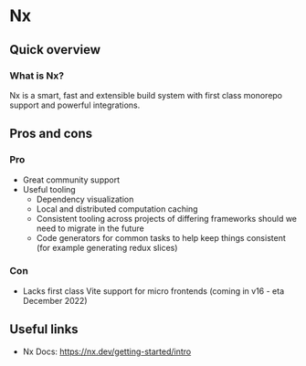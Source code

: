 # Nx

## Quick overview

### What is Nx?

Nx is a smart, fast and extensible build system with first class monorepo support and powerful integrations.

## Pros and cons

### Pro

- Great community support
- Useful tooling
  - Dependency visualization
  - Local and distributed computation caching
  - Consistent tooling across projects of differing frameworks should we need to migrate in the future
  - Code generators for common tasks to help keep things consistent (for example generating redux slices)

### Con

- Lacks first class Vite support for micro frontends (coming in v16 - eta December 2022)

## Useful links

- Nx Docs: https://nx.dev/getting-started/intro
